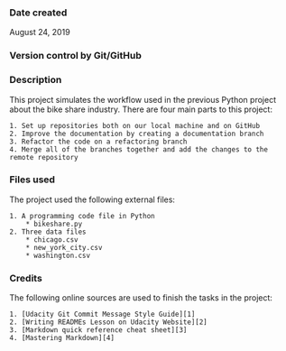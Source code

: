 ### Date created
August 24, 2019

### Version control by Git/GitHub

### Description
This project simulates the workflow used in the previous Python project about
the bike share industry. There are four main parts to this project:

    1. Set up repositories both on our local machine and on GitHub
    2. Improve the documentation by creating a documentation branch
    3. Refactor the code on a refactoring branch
    4. Merge all of the branches together and add the changes to the remote repository

### Files used

The project used the following external files:

    1. A programming code file in Python
        * bikeshare.py
    2. Three data files
        * chicago.csv
        * new_york_city.csv
        * washington.csv

### Credits

The following online sources are used to finish the tasks in the project:

    1. [Udacity Git Commit Message Style Guide][1]
    2. [Writing READMEs Lesson on Udacity Website][2]
    3. [Markdown quick reference cheat sheet][3]
    4. [Mastering Markdown][4]

[1]: https://udacity.github.io/git-styleguide/
[2]: https://classroom.udacity.com/courses/ud777/lessons/5338568539/concepts/53929794080923
[3]: https://en.support.wordpress.com/markdown-quick-reference/
[4]: https://guides.github.com/features/mastering-markdown/
